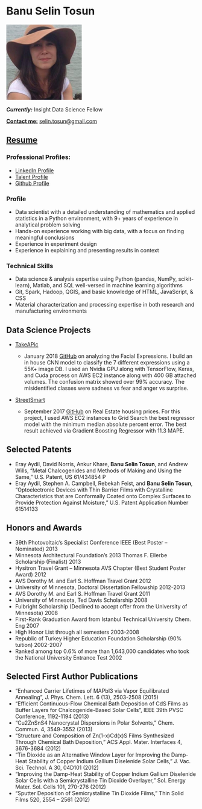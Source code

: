 # Banu Selin Tosun

<img alt="ProfilePicture" src="./BanuSelinTosun.jpg" height="200" width="200" />

_**Currently:**_ Insight Data Science Fellow

[**Contact me:**](mailto:selin.tosun@gmail.com) selin.tosun@gmail.com

## [Resume](BSelinTosun-Resume.pdf)

### Professional Profiles:
  * [LinkedIn Profile](https://www.linkedin.com/in/b-selin-tosun/)
  * [Talent Profile](https://talent.galvanize.com/students/1700)
  * [Github Profile](https://github.com/BanuSelinTosun)

### Profile
  
  * Data scientist with a detailed understanding of mathematics and applied statistics in a Python environment, with 9+ years of experience in analytical problem solving
  * Hands-on experience working with big data, with a focus on finding meaningful conclusions 
  * Experience in experiment design
  * Experience in explaining and presenting results in context

### Technical Skills

  *	Data science & analysis expertise using Python (pandas, NumPy, scikit-learn), Matlab, and SQL well-versed in machine learning algorithms
  * Git, Spark, Hadoop, QGIS, and basic knowledge of HTML, JavaScript, & CSS
  * Material characterization and processing expertise in both research and manufacturing environments 

## Data Science Projects
  * [TakeAPic](http://takeapic.online/) 
    - January 2018 [GitHub](https://github.com/BanuSelinTosun/TakeAPic) on analyzing the Facial Expressions. I build an in house CNN model to classify the 7 different expressions using a 55K+ image DB. I used an Nvidia GPU along with TensorFlow, Keras, and Cuda process on AWS EC2 instance along with 400 GB attached volumes. The confusion matrix showed over 99% accuracy. The misidentified classes were sadness vs fear and anger vs surprise. 
  
  * [StreetSmart](http://www.street-smart-realty.com/)
    - September 2017 [GitHub](https://github.com/BanuSelinTosun/street-smart) on Real Estate housing prices. For this project, I used AWS EC2 instances to Grid Search the best regressor model with the minimum median absolute percent error. The best result achieved via Gradient Boosting Regressor with 11.3 MAPE. 

## Selected Patents 

  *	Eray Aydil, David Norris, Ankur Khare, **Banu Selin Tosun**, and Andrew Wills, “Metal Chalcogenides and Methods of Making and Using the Same,” U.S. Patent, US 61/434854 P
  *	Eray Aydil, Stephen A. Campbell, Rebekah Feist, and **Banu Selin Tosun**, “Optoelectronic Devices with Thin Barrier Films with Crystalline Characteristics that are Conformally Coated onto Complex Surfaces to Provide Protection Against Moisture,” U.S. Patent Application Number 61514133

## Honors and Awards 
  * 39th Photovoltaic’s Specialist Conference IEEE (Best Poster – Nominated)                                     2013
  * Minnesota Architectural Foundation’s 2013 Thomas F. Ellerbe Scholarship (Finalist)                           2013
  * Hysitron Travel Grant – Minnesota AVS Chapter (Best Student Poster Award)                                    2012
  * AVS Dorothy M. and Earl S. Hoffman Travel Grant                                                              2012
  * University of Minnesota, Doctoral Dissertation Fellowship                                               2012-2013
  * AVS Dorothy M. and Earl S. Hoffman Travel Grant                                                              2011
  * University of Minnesota, Ted Davis Scholarship                                                               2008
  * Fulbright Scholarship (Declined to accept offer from the University of Minnesota)                            2008
  * First-Rank Graduation Award from Istanbul Technical University Chem. Eng                                     2007
  * High Honor List through all semesters                                                                   2003-2008
  * Republic of Turkey Higher Education Foundation Scholarship (90% tuition)                                2002-2007
  * Ranked among top 0.6% of more than 1,643,000 candidates who took the National University Entrance Test       2002

## Selected First Author Publications

  * “Enhanced Carrier Lifetimes of MAPbI3 via Vapor Equilibrated Annealing”, J. Phys. Chem. Lett. 6 (13), 2503-2508 (2015)
  * “Efficient Continuous-Flow Chemical Bath Deposition of CdS Films as Buffer Layers for Chalcogenide-Based Solar Cells”, IEEE 39th PVSC Conference, 1192-1194 (2013)
  * “Cu2ZnSnS4 Nanocrystal Dispersions in Polar Solvents,” Chem. Commun. 4, 3549-3552 (2013)
  * “Structure and Composition of Zn(1-x)Cd(x)S Films Synthesized Through Chemical Bath Deposition,” ACS Appl.  Mater. Interfaces 4, 3676-3684 (2012)
  * “Tin Dioxide as an Alternative Window Layer for Improving the Damp-Heat Stability of Copper Indium Gallium Diselenide Solar Cells,” J. Vac. Sci. Technol. A 30, 04D101 (2012)
  * “Improving the Damp-Heat Stability of Copper Indium Gallium Diselenide Solar Cells with a Semicrystalline Tin Dioxide Overlayer,” Sol. Energy Mater. Sol. Cells 101, 270-276 (2012)
  * “Sputter Deposition of Semicrystalline Tin Dioxide Films,” Thin Solid Films 520, 2554 – 2561 (2012)
